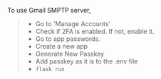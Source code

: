 To use Gmail SMPTP server, 
> - Go to 'Manage Accounts'
> - Check if 2FA is enabled. If not, enable it.
> - Go to app passwords.
> - Create a new app
> - Generate New Passkey
> - Add passkey as it is to the .env file
> - `flask run`  